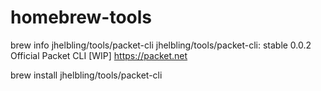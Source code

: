 # homebrew-tools

brew info jhelbling/tools/packet-cli
jhelbling/tools/packet-cli: stable 0.0.2
Official Packet CLI [WIP]
https://packet.net

brew install jhelbling/tools/packet-cli
